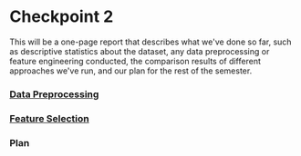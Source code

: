 # Checkpoint 2

This will be a one-page report that describes what we've done so far, such as descriptive statistics about the dataset, any data preprocessing or feature engineering conducted, the comparison results of different approaches we've run, and our plan for the rest of the semester.

### [Data Preprocessing](../code/data_preprocessing.ipynb)



### [Feature Selection](../code/feature_selection.ipynb)



### Plan
